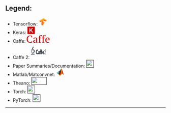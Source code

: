 ## Legend:
- Tensorflow: [<img src="logo/tf.jpg" width="24" height="24" />]()
- Keras: [<img src="logo/Keras_Logo.jpg" width="24" height="24" />]()
- Caffe: [<img src="logo/caffe-logo.png" width="72" height="24" />]()
- Caffe 2: [<img src="logo/caffe2-logo.png" width="48" height="48" />]()
- Paper Summaries/Documentation: [<img src="logo/document.png" width="24" height="24" />]()
- Matlab/Matconvnet: [<img src="logo/matlab-Logo.png" width="24" height="24" />]()
- Theano: [<img src="logo/theano.svg" width="48" height="24" />]()
- Torch: [<img src="logo/torch.png" width="24" height="24" />]()
- PyTorch: [<img src="logo/pytorch.jpg" width="24" height="24" />]()

***
